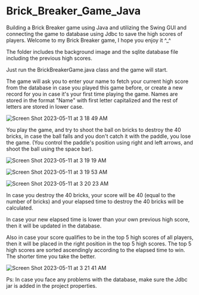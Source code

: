 # Brick_Breaker_Game_Java
Building a Brick Breaker game using Java and utilizing the Swing GUI and connecting the game to database using Jdbc to save the high scores of players.
Welcome to my Brick Breaker game, I hope you enjoy it ^_^

The folder includes the background image and the sqlite database file including the previous high scores.

Just run the BrickBreakerGame.java class and the game will start.

The game will ask you to enter your name to fetch your current high score from the database in case you played this game before, or create a new record for you in case it's your first time playing the game. Names are stored in the format "Name" with first letter capitalized and the rest of letters are stored in lower case.

![Screen Shot 2023-05-11 at 3 18 49 AM](https://github.com/AlfaroukSaleh/Brick_Breaker_Game_Java/assets/50967999/6981571f-96e6-4bbd-a131-876eddc35e65)


You play the game, and try to shoot the ball on bricks to destroy the 40 bricks, in case the ball falls and you don't catch it with the paddle, you lose the game. (You control the paddle's position using right and left arrows, and shoot the ball using the space bar).

![Screen Shot 2023-05-11 at 3 19 19 AM](https://github.com/AlfaroukSaleh/Brick_Breaker_Game_Java/assets/50967999/96a659bc-7188-4551-bd03-d2ee82d2a8ed)

![Screen Shot 2023-05-11 at 3 19 53 AM](https://github.com/AlfaroukSaleh/Brick_Breaker_Game_Java/assets/50967999/102458bf-5c33-4e9f-853c-c5e9fa68f55b)

![Screen Shot 2023-05-11 at 3 20 23 AM](https://github.com/AlfaroukSaleh/Brick_Breaker_Game_Java/assets/50967999/dd0a5bf9-0281-4802-a5fe-152564ab2484)

In case you destroy the 40 bricks, your score will be 40 (equal to the number of bricks) and your elapsed time to destroy the 40 bricks will be calculated. 

In case your new elapsed time is lower than your own previous high score, then it will be updated in the database.

Also in case your score qualifies to be in the top 5 high scores of all players, then it will be placed in the right position in the top 5 high scores. The top 5 high scores are sorted ascendingly according to the elapsed time to win. The shorter time you take the better.

![Screen Shot 2023-05-11 at 3 21 41 AM](https://github.com/AlfaroukSaleh/Brick_Breaker_Game_Java/assets/50967999/655b5e5c-1ce1-4bf6-92af-54f02e05b55b)

Ps: In case you face any problems with the database, make sure the Jdbc jar is added in the project properties.
